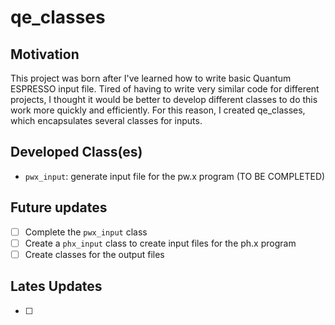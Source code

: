 # qe_classes

## Motivation
This project was born after I've learned how to write basic Quantum ESPRESSO input file. Tired of having to write very similar code for different projects, I thought it would be better to develop different classes to do this work more quickly and efficiently. For this reason, I created qe_classes, which encapsulates several classes for inputs.

## Developed Class(es)
- `pwx_input`: generate input file for the pw.x program (TO BE COMPLETED)

## Future updates
- [ ] Complete the `pwx_input` class
- [ ] Create a `phx_input` class to create input files for the ph.x program
- [ ] Create classes for the output files

## Lates Updates
- [ ] 

